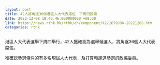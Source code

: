 ```yaml
---
layout: post
title: 42人將角逐36個港區人大代表席位　下周四投票
date: 2022-12-08 18:46:46.000000000 +08:00
link: https://news.rthk.hk/rthk/ch/component/k2/1679006-20221208.htm
categories: rthk
---
```


港區人大代表選舉下周四舉行，42人獲確認為選舉候選人，將角逐36個人大代表席位。 

獲確認參選條件的有多名現屆人大代表，及打算轉跑道參選的政協委員。
